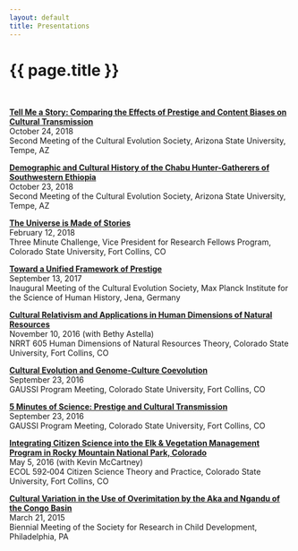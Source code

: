 ```yaml
---
layout: default
title: Presentations
---
```


<h1 class="page-title">{{ page.title }}</h1>

<br>

<strong><a href="https://docs.google.com/presentation/d/1qairhtd0OvDC2WDiaB9rP2j_nBl1IksoTmjVgHvmdIw/edit?usp=sharing" target="_blank">Tell Me a Story: Comparing the Effects of Prestige and Content Biases on Cultural Transmission</a></strong>
<br>October 24, 2018
<br>Second Meeting of the Cultural Evolution Society, Arizona State University, Tempe, AZ

<strong><a href="https://docs.google.com/presentation/d/1v0It3DyVYsoUA9ll6lO80Yg94gK8MLHOZ-OTZdlfKL4/edit?usp=sharing" target="_blank">Demographic and Cultural History of the Chabu Hunter-Gatherers of Southwestern Ethiopia</a></strong>
<br>October 23, 2018
<br>Second Meeting of the Cultural Evolution Society, Arizona State University, Tempe, AZ

<strong><a href="https://docs.google.com/presentation/d/1WBsvZj8PzXGe2Q5kpK2V679Yw8uEY9aj2gs-50tL-VM/edit?usp=sharing" target="_blank">The Universe is Made of Stories</a></strong>
<br>February 12, 2018
<br>Three Minute Challenge, Vice President for Research Fellows Program, Colorado State University, Fort Collins, CO

<strong><a href="https://docs.google.com/presentation/d/1Kq3VGqkP1h9dWwjdB-vivzjCr1NzHSnbhLcTRrYQdqY/edit?usp=sharing" target="_blank">Toward a Unified Framework of Prestige</a></strong>
<br>September 13, 2017
<br>Inaugural Meeting of the Cultural Evolution Society, Max Planck Institute for the Science of Human History, Jena, Germany

<strong><a href="https://docs.google.com/presentation/d/1NOtSsd4jfI1cCleJEYSE18n9hil1qMp7AJGGcdIyh9k/edit?usp=sharing" target="_blank">Cultural Relativism and Applications in Human Dimensions of Natural Resources</a></strong>
<br>November 10, 2016 (with Bethy Astella)
<br>NRRT 605 Human Dimensions of Natural Resources Theory, Colorado State University, Fort Collins, CO

<strong><a href="https://docs.google.com/presentation/d/1WY3gFokUTLfSRnTDpBXnf7O50tINZRxvpFkBBuPMevY/edit?usp=sharing" target="_blank">Cultural Evolution and Genome-Culture Coevolution</a></strong>
<br>September 23, 2016
<br>GAUSSI Program Meeting, Colorado State University, Fort Collins, CO

<strong><a href="https://docs.google.com/presentation/d/1T65LvY2jw-6yh8Vg_7hHUfEtrS9qMcoYfrJ2QjiKWVc/edit?usp=sharing" target="_blank">5 Minutes of Science: Prestige and Cultural Transmission</a></strong>
<br>September 23, 2016
<br>GAUSSI Program Meeting, Colorado State University, Fort Collins, CO

<strong><a href="https://docs.google.com/presentation/d/1yauryGnCqGk_wpeS_TClq881DMke6c7_QVjVkV6YGsA/edit?usp=sharing" target="_blank">Integrating Citizen Science into the Elk & Vegetation Management Program in Rocky Mountain National Park, Colorado</a></strong>
<br>May 5, 2016 (with Kevin McCartney)
<br>ECOL 592‐004 Citizen Science Theory and Practice, Colorado State University, Fort Collins, CO

<strong><a href="https://docs.google.com/presentation/d/1A7CV5AjGx3mVIrKCNRUK8FGzpmMdOxWARs-HrcZ7ksc/edit?usp=sharing" target="_blank">Cultural Variation in the Use of Overimitation by the Aka and Ngandu of the Congo Basin</a></strong>
<br>March 21, 2015
<br>Biennial Meeting of the Society for Research in Child Development, Philadelphia, PA
